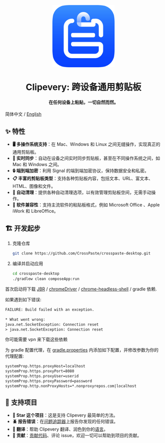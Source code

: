 <div align="center">
   <img src="crosspaste_logo.webp" width=200 height=200>
   <h1>Clipevery: 跨设备通用剪贴板</h1>
   <h4>在任何设备上粘贴，一切自然而然。</h4>
</div>

简体中文 / [English](./README.md)

## ✨ 特性

- **🖥️ 多操作系统支持**：在 Mac、Windows 和 Linux 之间无缝操作，实现真正的通用剪贴板。
- **🔄 实时同步**：自动在设备之间实时同步剪贴板，甚至在不同操作系统之间，如 Mac 和 Windows 之间。
- **🔒 端到端加密**：利用 Signal 的端到端加密协议，保持数据安全和私密。
- **📋 丰富的剪贴板类型**：支持各种剪贴板内容，包括文本、URL、富文本、HTML、图像和文件。
- **🧹 自动清理**：提供各种自动清理选项，以有效管理剪贴板空间，无需手动操作。
- **🔌 软件兼容性**：支持主流软件的粘贴板格式，例如 Microsoft Office 、Apple iWork 和 LibreOffice。

## 🏗 开发起步

1. 克隆仓库

   ```bash
   git clone https://github.com/CrossPaste/crosspaste-desktop.git
   ```

2. 编译并启动应用

   ```bash
   cd crosspaste-desktop
   ./gradlew clean composeApp:run
   ```

首次启动将下载 [JBR](https://github.com/JetBrains/JetBrainsRuntime) / [chromeDriver](https://googlechromelabs.github.io/chrome-for-testing/) / [chrome-headless-shell](https://googlechromelabs.github.io/chrome-for-testing/) / gradle 依赖.

如果遇到如下错误:
```log
FAILURE: Build failed with an exception.

* What went wrong:
java.net.SocketException: Connection reset
> java.net.SocketException: Connection reset
```
你可能需要 vpn 来下载这些依赖

为 gradle 配置代理，在 [gradle.properties](./gradle.properties) 内添加如下配置，并修改参数为你的代理配置:
```properties
systemProp.https.proxyHost=localhost
systemProp.https.proxyPort=8080
systemProp.https.proxyUser=userid
systemProp.https.proxyPassword=password
systemProp.http.nonProxyHosts=*.nonproxyrepos.com|localhost
```


## 🤝 支持项目

- **🌟 Star 这个项目**：这是支持 Clipevery 最简单的方法。
- **🪲 报告错误**：在[问题追踪器](https://github.com/CrossPaste/crosspaste-desktop/issues/new/choose)上报告你发现的任何错误。
- **📖 翻译**：帮助 Clipevery 翻译、润色到你的[语言](https://github.com/CrossPaste/crosspaste-desktop/tree/main/composeApp/src/desktopMain/resources/i18n)。
- **📝 贡献**：[贡献代码](./Contributing.zh-CN.md)、评论 issue，欢迎一切可以帮助到项目的贡献。